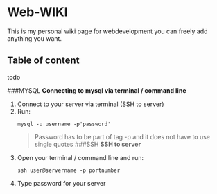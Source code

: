 # Web-WIKI
This is my personal wiki page for webdevelopment you can freely add anything you want.

## Table of content

todo

###MYSQL
  __Connecting to mysql via terminal / command line__
  1. Connect to your server via terminal (SSH to server)
  2. Run: 
      ```
      mysql -u username -p'password'
      ```
      > Password has to be part of tag -p and it does not have to use single quotes
###SSH
  __SSH to server__
  1. Open your terminal / command line and run:
      ```
      ssh user@servername -p portnumber
      ```
  2. Type password for your server

